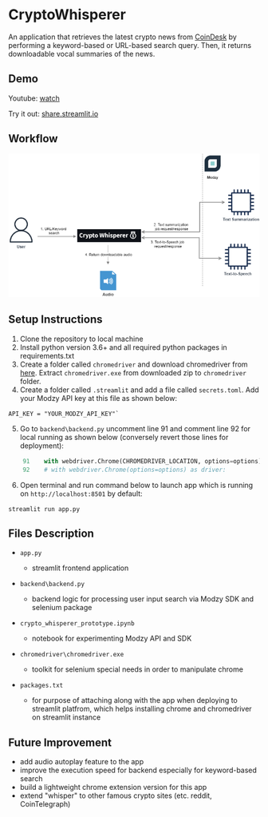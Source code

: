 # CryptoWhisperer

An application that retrieves the latest crypto news from [CoinDesk](https://www.coindesk.com/) by performing a keyword-based or URL-based search query. Then, it returns downloadable vocal summaries of the news.

## Demo

Youtube: [watch](https://youtu.be/8YNNACps7Yo)

Try it out: [share.streamlit.io](https://share.streamlit.io/ivanlaulintiong/cryptowhisperer/main/app.py)

## Workflow

![](./workflow.png)

## Setup Instructions

1. Clone the repository to local machine
2. Install python version 3.6+ and all required python packages in requirements.txt
3. Create a folder called `chromedriver` and download chromedriver from [here](https://chromedriver.chromium.org/downloads). Extract `chromedriver.exe` from downloaded zip to `chromedriver` folder.
4. Create a folder called `.streamlit` and add a file called `secrets.toml`. Add your Modzy API key at this file as shown below:

```console
API_KEY = "YOUR_MODZY_API_KEY"`
```

5. Go to `backend\backend.py` uncomment line 91 and comment line 92 for local running as shown below (conversely revert those lines for deployment):

```python
    91    with webdriver.Chrome(CHROMEDRIVER_LOCATION, options=options) as driver: # for local dev
    92    # with webdriver.Chrome(options=options) as driver:                          # for deploy
```

6. Open terminal and run command below to launch app which is running on `http://localhost:8501` by default:

```console
streamlit run app.py
```

## Files Description

- `app.py`
  - streamlit frontend application

- `backend\backend.py`
  - backend logic for processing user input search via Modzy SDK and selenium package

- `crypto_whisperer_prototype.ipynb`
  - notebook for experimenting Modzy API and SDK
- `chromedriver\chromedriver.exe`
  - toolkit for selenium special needs in order to manipulate chrome

- `packages.txt`
  - for purpose of attaching along with the app when deploying to streamlit platfrom, which helps installing chrome and chromedriver on streamlit instance

## Future Improvement

- add audio autoplay feature to the app
- improve the execution speed for backend especially for keyword-based search
- build a lightweight chrome extension version for this app
- extend "whisper" to other famous crypto sites (etc. reddit, CoinTelegraph)
